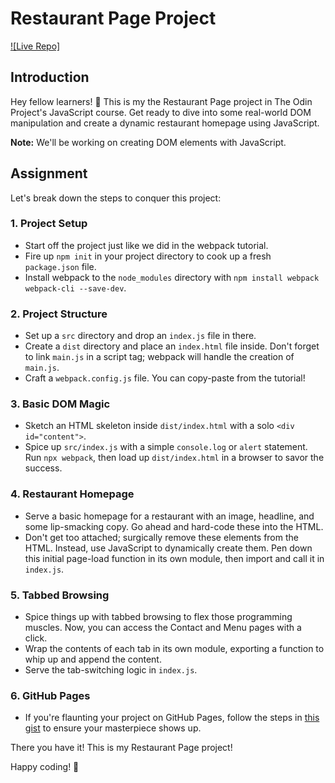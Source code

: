  
# Restaurant Page Project

[![Live Repo]](https://nzxzn.github.io/restaurant-page/)

## Introduction

Hey fellow learners! 👋 This is my the Restaurant Page project in The Odin Project's JavaScript course. Get ready to dive into some real-world DOM manipulation and create a dynamic restaurant homepage using JavaScript.

**Note:** We'll be working on creating DOM elements with JavaScript.

## Assignment

Let's break down the steps to conquer this project:

### 1. Project Setup

- Start off the project just like we did in the webpack tutorial.
- Fire up `npm init` in your project directory to cook up a fresh `package.json` file.
- Install webpack to the `node_modules` directory with `npm install webpack webpack-cli --save-dev`.


### 2. Project Structure

- Set up a `src` directory and drop an `index.js` file in there.
- Create a `dist` directory and place an `index.html` file inside. Don't forget to link `main.js` in a script tag; webpack will handle the creation of `main.js`.
- Craft a `webpack.config.js` file. You can copy-paste from the tutorial!


### 3. Basic DOM Magic

- Sketch an HTML skeleton inside `dist/index.html` with a solo `<div id="content">`.
- Spice up `src/index.js` with a simple `console.log` or `alert` statement. Run `npx webpack`, then load up `dist/index.html` in a browser to savor the success.

### 4. Restaurant Homepage

- Serve a basic homepage for a restaurant with an image, headline, and some lip-smacking copy. Go ahead and hard-code these into the HTML.
- Don't get too attached; surgically remove these elements from the HTML. Instead, use JavaScript to dynamically create them. Pen down this initial page-load function in its own module, then import and call it in `index.js`.

### 5. Tabbed Browsing

- Spice things up with tabbed browsing to flex those programming muscles. Now, you can access the Contact and Menu pages with a click.
- Wrap the contents of each tab in its own module, exporting a function to whip up and append the content.
- Serve the tab-switching logic in `index.js`.

### 6. GitHub Pages

- If you're flaunting your project on GitHub Pages, follow the steps in [this gist](https://gist.github.com/cobyism/4730490) to ensure your masterpiece shows up.


There you have it! This is my Restaurant Page project!

Happy coding! 🚀

